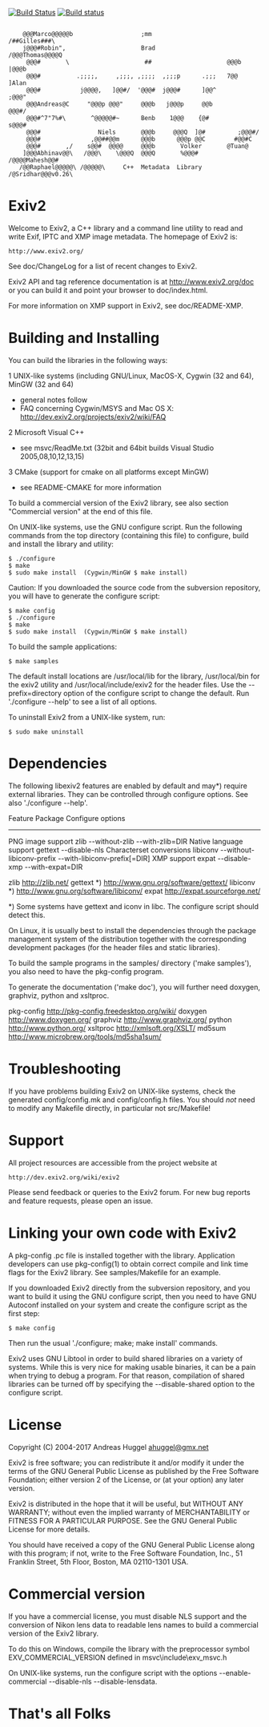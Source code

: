 [![Build Status](https://travis-ci.org/Exiv2/exiv2.svg?branch=master)](https://travis-ci.org/Exiv2/exiv2)
[![Build status](https://ci.appveyor.com/api/projects/status/d6vxf2n0cp3v88al?svg=true)](https://ci.appveyor.com/project/piponazo/exiv2-wutfp)


<pre><code>
    @@@Marco@@@@@b                   ;mm                       /##Gilles###\
    j@@@#Robin",                     Brad                     /@@@Thomas@@@@Q
     @@@#       \                     ##                     @@@b     |@@@b
     @@@#          .;;;;,     ,;;;, ,;;;;  ,;;;p      .;;;   7@@      ]Alan
     @@@#           j@@@@,   ]@@#/  '@@@#  j@@@#      ]@@^           ;@@@"
     @@@Andreas@C     "@@@p @@@"     @@@b   j@@@p     @@b           @@@#/
     @@@#^7"7%#\       ^@@@@@#~      Benb    1@@@    {@#          s@@@#
     @@@#                Niels       @@@b     @@@Q  ]@#         ;@@@#/
     @@@#              ,@@##@@m      @@@b      @@@p @@C        #@@#C
     @@@#       ,/    s@@#  @@@@     @@@b       Volker       @Tuan@
    ]@@@Abhinav@@\   /@@@\    \@@@Q  @@@Q       %@@@#      /@@@@Mahesh@@#
   /@@Raphael@@@@@\ /@@@@@\     C++  Metadata  Library    /@Sridhar@@@v0.26\
</code></pre>

Exiv2
======================

Welcome to Exiv2, a C++ library and a command line utility to read and
write Exif, IPTC and XMP image metadata. The homepage of Exiv2 is:

    http://www.exiv2.org/

See doc/ChangeLog for a list of recent changes to Exiv2.

Exiv2 API and tag reference documentation is at http://www.exiv2.org/doc
or you can build it and point your browser to doc/index.html.

For more information on XMP support in Exiv2, see doc/README-XMP.

Building and Installing
=======================

You can build the libraries in the following ways:

1 UNIX-like systems (including GNU/Linux, MacOS-X, Cygwin (32 and 64), MinGW (32 and 64)
  - general notes follow
  - FAQ concerning Cygwin/MSYS and Mac OS X:
    http://dev.exiv2.org/projects/exiv2/wiki/FAQ

2 Microsoft Visual C++
  - see msvc/ReadMe.txt      (32bit and 64bit builds Visual Studio 2005,08,10,12,13,15)

3 CMake (support for cmake on all platforms except MinGW)
  - see README-CMAKE for more information

To build a commercial version of the Exiv2 library, see also section
"Commercial version" at the end of this file.

On UNIX-like systems, use the GNU configure script. Run the following
commands from the top directory (containing this file) to configure,
build and install the library and utility:

    $ ./configure
    $ make
    $ sudo make install  (Cygwin/MinGW $ make install)

Caution:
    If you downloaded the source code from the subversion repository,
    you will have to generate the configure script:

    $ make config
    $ ./configure
    $ make
    $ sudo make install  (Cygwin/MinGW $ make install)

To build the sample applications:

    $ make samples

The default install locations are /usr/local/lib for the library,
/usr/local/bin for the exiv2 utility and /usr/local/include/exiv2 for the
header files. Use the --prefix=directory option of the configure script to
change the default. Run './configure --help' to see a list of all options.

To uninstall Exiv2 from a UNIX-like system, run:

    $ sudo make uninstall

Dependencies
============

The following libexiv2 features are enabled by default and may*)
require external libraries. They can be controlled through configure
options. See also './configure --help'.

Feature                     Package   Configure options
--------------------------  --------  ----------------------------
PNG image support           zlib      --without-zlib
                                      --with-zlib=DIR
Native language support     gettext   --disable-nls
Characterset conversions    libiconv  --without-libiconv-prefix
                                      --with-libiconv-prefix[=DIR]
XMP support                 expat     --disable-xmp
                                      --with-expat=DIR

zlib         http://zlib.net/
gettext  *)  http://www.gnu.org/software/gettext/
libiconv *)  http://www.gnu.org/software/libiconv/
expat        http://expat.sourceforge.net/

*) Some systems have gettext and iconv in libc. The configure script
should detect this.

On Linux, it is usually best to install the dependencies through the
package management system of the distribution together with the
corresponding development packages (for the header files and static
libraries).

To build the sample programs in the samples/ directory ('make samples'),
you also need to have the pkg-config program.

To generate the documentation ('make doc'), you will further need
doxygen, graphviz, python and xsltproc.

pkg-config   http://pkg-config.freedesktop.org/wiki/
doxygen      http://www.doxygen.org/
graphviz     http://www.graphviz.org/
python       http://www.python.org/
xsltproc     http://xmlsoft.org/XSLT/
md5sum       http://www.microbrew.org/tools/md5sha1sum/

Troubleshooting
===============

If you have problems building Exiv2 on UNIX-like systems, check the
generated config/config.mk and config/config.h files. You should *not*
need to modify any Makefile directly, in particular not src/Makefile!

Support
=======

All project resources are accessible from the project website at

    http://dev.exiv2.org/wiki/exiv2

Please send feedback or queries to the Exiv2 forum. For new bug reports
and feature requests, please open an issue.

Linking your own code with Exiv2
================================

A pkg-config .pc file is installed together with the library.
Application developers can use pkg-config(1) to obtain correct compile
and link time flags for the Exiv2 library. See samples/Makefile for an
example.

If you downloaded Exiv2 directly from the subversion repository, and
you want to build it using the GNU configure script, then you need to
have GNU Autoconf installed on your system and create the configure
script as the first step:

    $ make config

Then run the usual './configure; make; make install' commands.

Exiv2 uses GNU Libtool in order to build shared libraries on a variety
of systems. While this is very nice for making usable binaries, it can
be a pain when trying to debug a program. For that reason, compilation
of shared libraries can be turned off by specifying the
--disable-shared option to the configure script.

License
=======

Copyright (C) 2004-2017 Andreas Huggel <ahuggel@gmx.net>

Exiv2 is free software; you can redistribute it and/or modify it under
the terms of the GNU General Public License as published by the Free
Software Foundation; either version 2 of the License, or (at your
option) any later version.

Exiv2 is distributed in the hope that it will be useful, but WITHOUT
ANY WARRANTY; without even the implied warranty of MERCHANTABILITY or
FITNESS FOR A PARTICULAR PURPOSE. See the GNU General Public License
for more details.

You should have received a copy of the GNU General Public License
along with this program; if not, write to the Free Software
Foundation, Inc., 51 Franklin Street, 5th Floor, Boston,
MA 02110-1301 USA.

Commercial version
==================

If you have a commercial license, you must disable NLS support and
the conversion of Nikon lens data to readable lens names to build a
commercial version of the Exiv2 library.

To do this on Windows, compile the library with the preprocessor
symbol EXV_COMMERCIAL_VERSION defined in msvc\include\exv_msvc.h

On UNIX-like systems, run the configure
script with the options --enable-commercial --disable-nls
--disable-lensdata.

# That's all Folks
##
